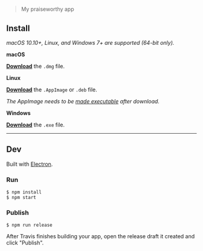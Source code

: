 # 

> My praiseworthy app


## Install

*macOS 10.10+, Linux, and Windows 7+ are supported (64-bit only).*

**macOS**

[**Download**](https://github.com/hcatlin/undefined/releases/latest) the `.dmg` file.

**Linux**

[**Download**](https://github.com/hcatlin/undefined/releases/latest) the `.AppImage` or `.deb` file.

*The AppImage needs to be [made executable](http://discourse.appimage.org/t/how-to-make-an-appimage-executable/80) after download.*

**Windows**

[**Download**](https://github.com/hcatlin/undefined/releases/latest) the `.exe` file.


---


## Dev

Built with [Electron](https://electronjs.org).

### Run

```
$ npm install
$ npm start
```

### Publish

```
$ npm run release
```

After Travis finishes building your app, open the release draft it created and click "Publish".
